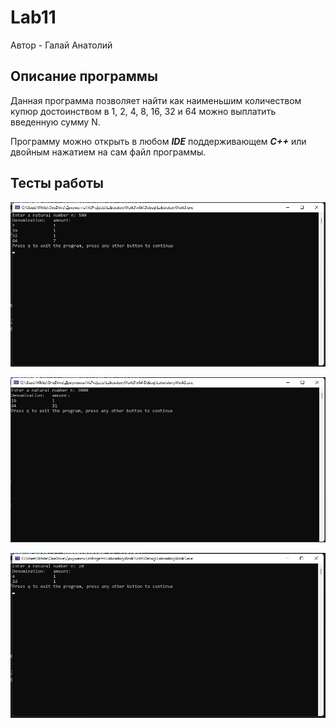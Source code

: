 # Lab11
Автор - Галай Анатолий

## Описание программы
Данная программа позволяет найти как наименьшим количеством купюр достоинством в 1, 2, 4, 8, 16, 32 и 64 можно выплатить введенную сумму N.

Программу можно открыть в любом ***IDE*** поддерживающем ***С++*** или двойным нажатием на сам файл программы.

## Тесты работы

![Alt-текст](https://github.com/NowStrongTea/Lab10/blob/main/GVEtke7lx_w.jpg)

![Alt-текст](https://github.com/NowStrongTea/Lab10/blob/main/BuaomuHMjlk.jpg)

![Alt-текст](https://github.com/NowStrongTea/Lab10/blob/main/vldHXGgu0jY.jpg)

